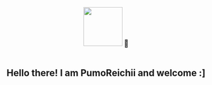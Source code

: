 <div align="center">

<img src="https://media1.tenor.com/m/8TwexvTYzy4AAAAC/adachi-rei-utau.gif" width="90" />
<h3 style="display: inline-block">🧡</h3>


## Hello there! I am PumoReichii and welcome :]

</div>



























